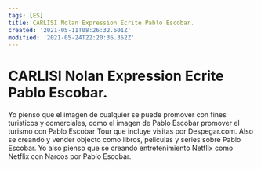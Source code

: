 ```yaml
---
tags: [ES]
title: CARLISI Nolan Expression Ecrite Pablo Escobar.
created: '2021-05-11T08:26:32.601Z'
modified: '2021-05-24T22:20:36.352Z'
---
```


# CARLISI Nolan Expression Ecrite Pablo Escobar.

Yo pienso que el imagen de cualquier se puede promover con fines turisticos y comerciales, como el imagen de Pablo Escobar promover el turismo con Pablo Escobar Tour que incluye visitas por Despegar.com. Also se creando y vender objecto como libros, peliculas y series sobre Pablo Escobar.
Yo also pienso que se creando entretenimiento Netflix como Netflix con Narcos por Pablo Escobar. 
